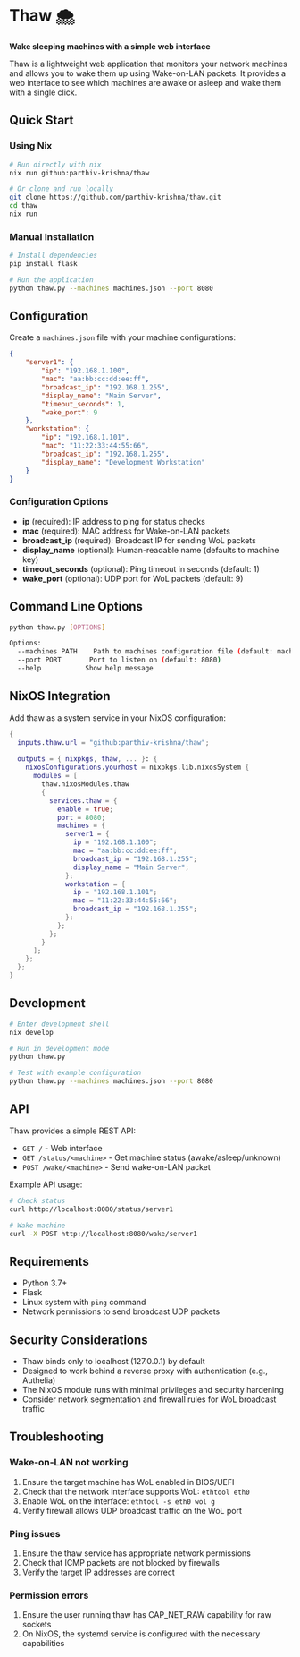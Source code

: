 # Thaw 🌨️

**Wake sleeping machines with a simple web interface**

Thaw is a lightweight web application that monitors your network machines and allows you to wake them up using Wake-on-LAN packets. It provides a web interface to see which machines are awake or asleep and wake them with a single click.

## Quick Start

### Using Nix

```bash
# Run directly with nix
nix run github:parthiv-krishna/thaw

# Or clone and run locally
git clone https://github.com/parthiv-krishna/thaw.git
cd thaw
nix run
```

### Manual Installation

```bash
# Install dependencies
pip install flask

# Run the application
python thaw.py --machines machines.json --port 8080
```

## Configuration

Create a `machines.json` file with your machine configurations:

```json
{
    "server1": {
        "ip": "192.168.1.100",
        "mac": "aa:bb:cc:dd:ee:ff",
        "broadcast_ip": "192.168.1.255",
        "display_name": "Main Server",
        "timeout_seconds": 1,
        "wake_port": 9
    },
    "workstation": {
        "ip": "192.168.1.101",
        "mac": "11:22:33:44:55:66",
        "broadcast_ip": "192.168.1.255",
        "display_name": "Development Workstation"
    }
}
```

### Configuration Options

- **ip** (required): IP address to ping for status checks
- **mac** (required): MAC address for Wake-on-LAN packets
- **broadcast_ip** (required): Broadcast IP for sending WoL packets
- **display_name** (optional): Human-readable name (defaults to machine key)
- **timeout_seconds** (optional): Ping timeout in seconds (default: 1)
- **wake_port** (optional): UDP port for WoL packets (default: 9)

## Command Line Options

```bash
python thaw.py [OPTIONS]

Options:
  --machines PATH    Path to machines configuration file (default: machines.json)
  --port PORT       Port to listen on (default: 8080)
  --help           Show help message
```

## NixOS Integration

Add thaw as a system service in your NixOS configuration:

```nix
{
  inputs.thaw.url = "github:parthiv-krishna/thaw";
  
  outputs = { nixpkgs, thaw, ... }: {
    nixosConfigurations.yourhost = nixpkgs.lib.nixosSystem {
      modules = [
        thaw.nixosModules.thaw
        {
          services.thaw = {
            enable = true;
            port = 8080;
            machines = {
              server1 = {
                ip = "192.168.1.100";
                mac = "aa:bb:cc:dd:ee:ff";
                broadcast_ip = "192.168.1.255";
                display_name = "Main Server";
              };
              workstation = {
                ip = "192.168.1.101";
                mac = "11:22:33:44:55:66";
                broadcast_ip = "192.168.1.255";
              };
            };
          };
        }
      ];
    };
  };
}
```

## Development

```bash
# Enter development shell
nix develop

# Run in development mode
python thaw.py

# Test with example configuration
python thaw.py --machines machines.json --port 8080
```

## API

Thaw provides a simple REST API:

- `GET /` - Web interface
- `GET /status/<machine>` - Get machine status (awake/asleep/unknown)
- `POST /wake/<machine>` - Send wake-on-LAN packet

Example API usage:

```bash
# Check status
curl http://localhost:8080/status/server1

# Wake machine
curl -X POST http://localhost:8080/wake/server1
```

## Requirements

- Python 3.7+
- Flask
- Linux system with `ping` command
- Network permissions to send broadcast UDP packets

## Security Considerations

- Thaw binds only to localhost (127.0.0.1) by default
- Designed to work behind a reverse proxy with authentication (e.g., Authelia)
- The NixOS module runs with minimal privileges and security hardening
- Consider network segmentation and firewall rules for WoL broadcast traffic

## Troubleshooting

### Wake-on-LAN not working

1. Ensure the target machine has WoL enabled in BIOS/UEFI
2. Check that the network interface supports WoL: `ethtool eth0`
3. Enable WoL on the interface: `ethtool -s eth0 wol g`
4. Verify firewall allows UDP broadcast traffic on the WoL port

### Ping issues

1. Ensure the thaw service has appropriate network permissions
2. Check that ICMP packets are not blocked by firewalls
3. Verify the target IP addresses are correct

### Permission errors

1. Ensure the user running thaw has CAP_NET_RAW capability for raw sockets
2. On NixOS, the systemd service is configured with the necessary capabilities
